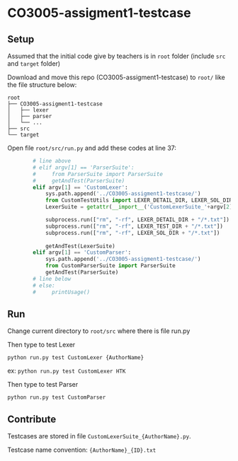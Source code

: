# CO3005-assigment1-testcase

## Setup

Assumed that the initial code give by teachers is in `root` folder (include `src` and `target` folder)

Download and move this repo (CO3005-assigment1-testcase) to `root/` like the file structure below:

    root
    ├── CO3005-assigment1-testcase
    │   ├── lexer
    │   ├── parser
    │   └── ...
    ├── src
    └── target

Open file `root/src/run.py` and add these codes at line 37:

```python
        # line above
        # elif argv[1] == 'ParserSuite':
        #     from ParserSuite import ParserSuite
        #     getAndTest(ParserSuite)
        elif argv[1] == 'CustomLexer':
            sys.path.append('../CO3005-assigment1-testcase/')
            from CustomTestUtils import LEXER_DETAIL_DIR, LEXER_SOL_DIR, LEXER_TEST_DIR
            LexerSuite = getattr(__import__('CustomLexerSuite_'+argv[2],fromlist=['LexerSuite']),'LexerSuite')

            subprocess.run(["rm", "-rf", LEXER_DETAIL_DIR + "/*.txt"])
            subprocess.run(["rm", "-rf", LEXER_TEST_DIR + "/*.txt"])
            subprocess.run(["rm", "-rf", LEXER_SOL_DIR + "/*.txt"])
            
            getAndTest(LexerSuite)
        elif argv[1] == 'CustomParser':     
            sys.path.append('../CO3005-assigment1-testcase/')
            from CustomParserSuite import ParserSuite  
            getAndTest(ParserSuite)
        # line below
        # else:
        #     printUsage()
```

## Run

Change current directory to `root/src` where there is file run.py

Then type to test Lexer

    python run.py test CustomLexer {AuthorName}

ex: `python run.py test CustomLexer HTK`

Then type to test Parser

    python run.py test CustomParser



## Contribute

Testcases are stored in file `CustomLexerSuite_{AuthorName}.py`.

Testcase name convention: `{AuthorName}_{ID}.txt`
